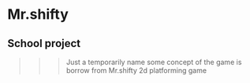 Mr.shifty
=============
<b>School project</b>
-------------
>>>Just a temporarily name
>>some concept of the game is borrow from Mr.shifty
>2d platforming game
